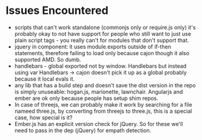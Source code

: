 Issues Encountered
==================

* scripts that can't work standalone (commonjs only or require.js only) it's probably okay to not have support for people who still want to just use plain script tags - you really can't for modules that don't support that.
* jquery in component: it uses module.exports outside of if-then statements, therefore failing to load only because cajon though it also supported AMD. So dumb.
* handlebars - global exported not by window. Handlebars but instead using var Handlebars -> cajon doesn't pick it up as a global probably because it local evals it.
* any lib that has a build step and doesn't save the dist version in the repo is simply unuseable: hogan.js, marionette, lawnchair. Angularjs and ember are ok only because people has setup shim repos. 
* In case of threejs, we can probably make it work by searching for a file nameed three.js, by converting from threejs to three.js, this is a special case, how special is it?
* Ember.js has an explicit version check for jQuery. So for these we'll need to pass in the dep (jQuery) for empath detection.